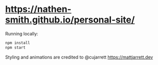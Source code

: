 # https://nathen-smith.github.io/personal-site/
Running locally:
```sh
npm install
npm start
```

Styling and animations are credited to @cujarrett https://mattjarrett.dev
